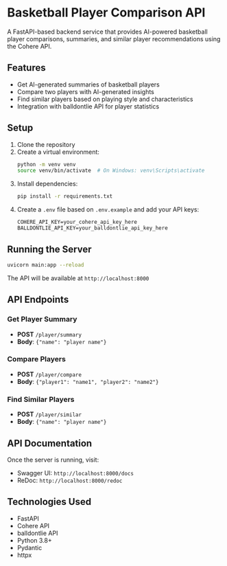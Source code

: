 # Basketball Player Comparison API

A FastAPI-based backend service that provides AI-powered basketball player comparisons, summaries, and similar player recommendations using the Cohere API.

## Features

- Get AI-generated summaries of basketball players
- Compare two players with AI-generated insights
- Find similar players based on playing style and characteristics
- Integration with balldontlie API for player statistics

## Setup

1. Clone the repository
2. Create a virtual environment:
   ```bash
   python -m venv venv
   source venv/bin/activate  # On Windows: venv\Scripts\activate
   ```
3. Install dependencies:
   ```bash
   pip install -r requirements.txt
   ```
4. Create a `.env` file based on `.env.example` and add your API keys:
   ```
   COHERE_API_KEY=your_cohere_api_key_here
   BALLDONTLIE_API_KEY=your_balldontlie_api_key_here
   ```

## Running the Server

```bash
uvicorn main:app --reload
```

The API will be available at `http://localhost:8000`

## API Endpoints

### Get Player Summary
- **POST** `/player/summary`
- **Body**: `{"name": "player name"}`

### Compare Players
- **POST** `/player/compare`
- **Body**: `{"player1": "name1", "player2": "name2"}`

### Find Similar Players
- **POST** `/player/similar`
- **Body**: `{"name": "player name"}`

## API Documentation

Once the server is running, visit:
- Swagger UI: `http://localhost:8000/docs`
- ReDoc: `http://localhost:8000/redoc`

## Technologies Used

- FastAPI
- Cohere API
- balldontlie API
- Python 3.8+
- Pydantic
- httpx 